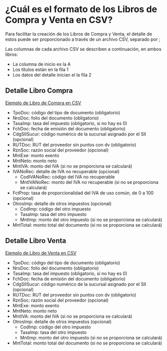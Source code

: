 ¿Cuál es el formato de los Libros de Compra y Venta en CSV?
===========================================================

Para facilitar la creación de los Libros de Compra y Venta, el detalle de estos
puede ser proporcionado a través de un archivo CSV, separado por ;

Las columnas de cada archivo CSV se describen a continuación, en ambos libros:

- La columna de inicio es la A
- Los títulos están en la fila 1
- Los datos del detalle inician el la fila 2

Detalle Libro Compra
--------------------

[Ejemplo de Libro de Compra en CSV]({_base}/ejemplos/libro_compras.csv)

- TpoDoc: código del tipo de documento (obligatorio)
- NroDoc: folio del documento (obligatorio)
- TasaImp: tasa del impuesto (obligatorio, si no hay es 0)
- FchDoc: fecha de emisión del documento (obligatorio)
- CdgSIISucur: código numérico de la sucursal asignado por el SII (opcional)
- RUTDoc: RUT del proveedor sin puntos con dv (obligatorio)
- RznSoc: razón social del proveedor (opcional)
- MntExe: monto exento
- MntNeto: monto neto
- MntIVA: monto del IVA (si no se proporciona se calculará)
- IVANoRec: detalle de IVA no recuperable (opcional)
  - CodIVANoRec: código del IVA no recuperable
  - MntIVANoRec: monto del IVA no recuperable (si no se proporciona se calculará)
- FctProp: tasa de proporcionalidad del IVA de uso común, de 0 a 100 (opcional)
- OtrosImp: detalle de otros impuestos (opcional)
  - CodImp: código del otro impuesto
  - TasaImp: tasa del otro impuesto
  - MntImp: monto del otro impuesto (si no se proporciona se calculará)
- MntTotal: monto total del documento (si no se proporciona se calculará)

Detalle Libro Venta
-------------------

[Ejemplo de Libro de Venta en CSV]({_base}/ejemplos/libro_ventas.csv)

- TpoDoc: código del tipo de documento (obligatorio)
- NroDoc: folio del documento (obligatorio)
- TasaImp: tasa del impuesto (obligatorio, si no hay es 0)
- FchDoc: fecha de emisión del documento (obligatorio)
- CdgSIISucur: código numérico de la sucursal asignado por el SII (opcional)
- RUTDoc: RUT del proveedor sin puntos con dv (obligatorio)
- RznSoc: razón social del proveedor (opcional)
- MntExe: monto exento
- MntNeto: monto neto
- MntIVA: monto del IVA (si no se proporciona se calculará)
- OtrosImp: detalle de otros impuestos (opcional)
  - CodImp: código del otro impuesto
  - TasaImp: tasa del otro impuesto
  - MntImp: monto del otro impuesto (si no se proporciona se calculará)
- MntTotal: monto total del documento (si no se proporciona se calculará)

